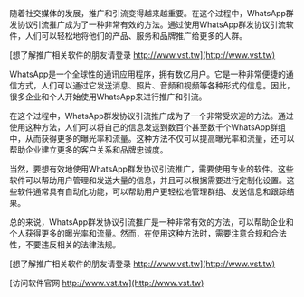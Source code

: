 随着社交媒体的发展，推广和引流变得越来越重要。在这个过程中，WhatsApp群发协议引流推广成为了一种非常有效的方法。通过使用WhatsApp群发协议引流软件，人们可以轻松地将他们的产品、服务和品牌推广给更多的人群。

[想了解推广相关软件的朋友请登录 http://www.vst.tw](http://www.vst.tw)

WhatsApp是一个全球性的通讯应用程序，拥有数亿用户。它是一种非常便捷的通信方式，人们可以通过它发送消息、照片、音频和视频等各种形式的信息。因此，很多企业和个人开始使用WhatsApp来进行推广和引流。

在这个过程中，WhatsApp群发协议引流推广成为了一个非常受欢迎的方法。通过使用这种方法，人们可以将自己的信息发送到数百个甚至数千个WhatsApp群组中，从而获得更多的曝光率和流量。这种方法不仅可以提高曝光率和流量，还可以帮助企业建立更多的客户关系和品牌忠诚度。

当然，要想有效地使用WhatsApp群发协议引流推广，需要使用专业的软件。这些软件可以帮助用户管理和发送大量的信息，并且可以根据需要进行定制化设置。这些软件通常具有自动化功能，可以帮助用户更轻松地管理群组、发送信息和跟踪结果。

总的来说，WhatsApp群发协议引流推广是一种非常有效的方法，可以帮助企业和个人获得更多的曝光率和流量。然而，在使用这种方法时，需要注意合规和合法性，不要违反相关的法律法规。

[想了解推广相关软件的朋友请登录 http://www.vst.tw](http://www.vst.tw)


[访问软件官网 http://www.vst.tw](http://www.vst.tw)
